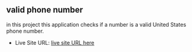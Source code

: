 ## valid phone number
in this project this application  checks if a number is a valid United States phone number.


- Live Site URL: [ live site URL here](https://telephone-number-validator-46bv3sjns-mariamo101s-projects.vercel.app/)
